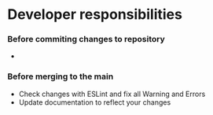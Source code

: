 # Developer responsibilities

### Before commiting changes to repository
- 
### Before merging to the main
- Check changes with ESLint and fix all Warning and Errors
- Update documentation to reflect your changes
